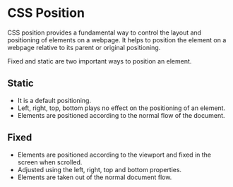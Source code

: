 # CSS Position

CSS position provides a fundamental way to control the layout and positioning of elements on a webpage. It helps to position the element on a webpage relative to its parent or original positioning.

Fixed and static are two important ways to position an element.

## Static
- It is a default positioning.
- Left, right, top, bottom plays no effect on the positioning of an element.
- Elements are positioned according to the normal flow of the document.

## Fixed 
- Elements are positioned according to the viewport and fixed in the screen when scrolled.
- Adjusted using the left, right, top and bottom properties.
- Elements are taken out of the normal document flow.



